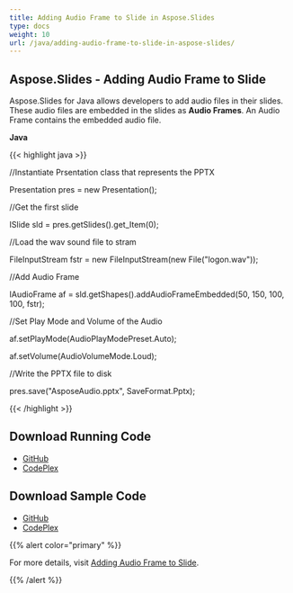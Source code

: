 ```yaml
---
title: Adding Audio Frame to Slide in Aspose.Slides
type: docs
weight: 10
url: /java/adding-audio-frame-to-slide-in-aspose-slides/
---
```


## **Aspose.Slides - Adding Audio Frame to Slide**
Aspose.Slides for Java allows developers to add audio files in their slides. These audio files are embedded in the slides as **Audio Frames**. An Audio Frame contains the embedded audio file. 

**Java**

{{< highlight java >}}

 //Instantiate Prsentation class that represents the PPTX

Presentation pres = new Presentation();

//Get the first slide

ISlide sld = pres.getSlides().get_Item(0);

//Load the wav sound file to stram

FileInputStream fstr = new FileInputStream(new File("logon.wav"));

//Add Audio Frame

IAudioFrame af = sld.getShapes().addAudioFrameEmbedded(50, 150, 100, 100, fstr);

//Set Play Mode and Volume of the Audio

af.setPlayMode(AudioPlayModePreset.Auto);

af.setVolume(AudioVolumeMode.Loud);

//Write the PPTX file to disk

pres.save("AsposeAudio.pptx", SaveFormat.Pptx);

{{< /highlight >}}
## **Download Running Code**
- [GitHub](https://github.com/aspose-slides/Aspose.Slides-for-Java/releases)
- [CodePlex](https://asposeslidesjavapptx4j.codeplex.com/releases)
## **Download Sample Code**
- [GitHub](https://github.com/aspose-slides/Aspose.Slides-for-Java)
- [CodePlex](https://asposeslidesjavapptx4j.codeplex.com/)

{{% alert color="primary" %}} 

For more details, visit [Adding Audio Frame to Slide](http://docs.aspose.com:8082/docs/display/slidesjava/Adding+Audio+Frame+to+Slide).

{{% /alert %}}
